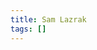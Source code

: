 ```yaml
---
title: Sam Lazrak
tags: []
---
```


<!-- Graph links - invisible but parsed by Quartz -->
<div style="font-size: 0px; color: transparent; height: 0; overflow: hidden;">

[[AI Semantic Links]]
[[Book Arts]]
[[Build Birmingham]]
[[My Art]]
[[PhD]]
[[Publications]]
[[Ritual - Essential Grimoire]]
[[index]]

</div>
